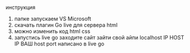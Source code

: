 инструкция 
1. папке запускаем VS Microsoft
2. скачать плагин Go live для сервера html
3. можно изменить код html css
4. запустись live go заходите сайт зайти свой айпи localhost IP HOST  
IP ВАШ
host port написано в live go
